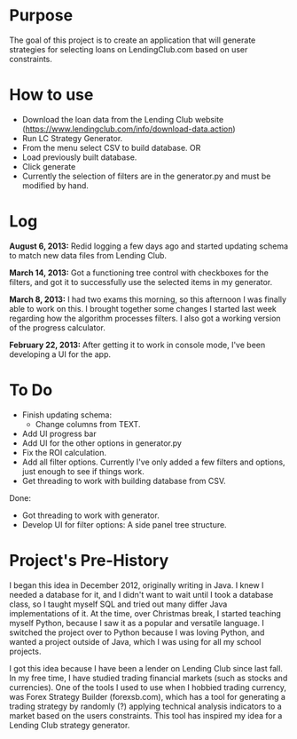 # Purpose #
The goal of this project is to create an application that will generate strategies for selecting loans on LendingClub.com based on user constraints.

# How to use #
- Download the loan data from the Lending Club website (https://www.lendingclub.com/info/download-data.action)
- Run LC Strategy Generator.
- From the menu select CSV to build database.
 OR
- Load previously built database.
- Click generate
- Currently the selection of filters are in the generator.py and must be modified by hand.


# Log #
<b>August 6, 2013:</b>
Redid logging a few days ago and started updating schema to match new data files from Lending Club.

<b>March 14, 2013:</b>
Got a functioning tree control with checkboxes for the filters, and got it to successfully use the selected items in my generator.

<b>March 8, 2013:</b>
I had two exams this morning, so this afternoon I was finally able to work on this. I brought together some changes I started last week regarding how the algorithm processes filters. I also got a working version of the progress calculator.

<b>February 22, 2013:</b>
After getting it to work in console mode, I've been developing a UI for the app.


# To Do #
- Finish updating schema:
	- Change columns from TEXT.
- Add UI progress bar
- Add UI for the other options in generator.py
- Fix the ROI calculation.
- Add all filter options. Currently I've only added a few filters and options, just enough to see if things work.
- Get threading to work with building database from CSV.

Done:
- Got threading to work with generator.
- Develop UI for filter options: A side panel tree structure.


# Project's Pre-History #

I began this idea in December 2012, originally writing in Java. I knew I needed a database for it, and I didn't want to wait until I took a database class, so I taught myself SQL and tried out many differ Java implementations of it. At the time, over Christmas break, I started teaching myself Python, because I saw it as a popular and versatile language. I switched the project over to Python because I was loving Python, and wanted a project outside of Java, which I was using for all my school projects.

I got this idea because I have been a lender on Lending Club since last fall. In my free time, I have studied trading financial markets (such as stocks and currencies). One of the tools I used to use when I hobbied trading currency, was Forex Strategy Builder (forexsb.com), which has a tool for generating a trading strategy by randomly (?) applying technical analysis indicators to a market based on the users constraints. This tool has inspired my idea for a Lending Club strategy generator.
